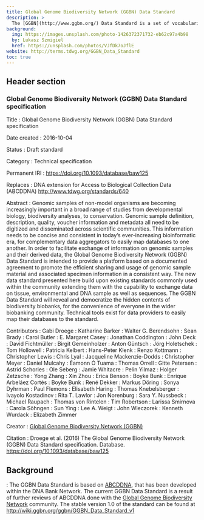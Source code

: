 ```yaml
---
title: Global Genome Biodiversity Network (GGBN) Data Standard
description: >
  The [GGBN](http://www.ggbn.org/) Data Standard is a set of vocabularies designed to represent tissue, DNA or RNA samples associated to voucher specimens, tissue samples and collections. It does not cover e.g. scientific name, geography or physiological facts and is intended to be used with [Darwin Core](../dwc/) or [ABCD](../abcd/). The GGBN Data Standard incorporates all molecular terms of [MIxS](http://gensc.org/mixs/), and can also handle [SPREC](http://www.isber.org/?page=SPREC) and large parts of [BRISQ](https://doi.org/10.1021/pr200021n).
background:
  img: https://images.unsplash.com/photo-1426372371732-eb62c97a4b98
  by: Lukasz Szmigiel
  href: https://unsplash.com/photos/VJfDk7oJflE
website: http://terms.tdwg.org/GGBN_Data_Standard
toc: true
---
```


## Header section

### Global Genome Biodiversity Network (GGBN) Data Standard specification

Title
: Global Genome Biodiversity Network (GGBN) Data Standard specification

Date created
: 2016-10-04

Status
: Draft standard

Category
: Technical specification

Permanent IRI
: <https://doi.org/10.1093/database/baw125>

Replaces
: DNA extension for Access to Biological Collection Data (ABCDDNA) <http://www.tdwg.org/standards/640>

Abstract
: Genomic samples of non-model organisms are becoming increasingly important in a broad range of studies from developmental biology, biodiversity analyses, to conservation. Genomic sample definition, description, quality, voucher information and metadata all need to be digitized and disseminated across scientific communities. This information needs to be concise and consistent in today’s ever-increasing bioinformatic era, for complementary data aggregators to easily map databases to one another. In order to facilitate exchange of information on genomic samples and their derived data, the Global Genome Biodiversity Network (GGBN) Data Standard is intended to provide a platform based on a documented agreement to promote the efficient sharing and usage of genomic sample material and associated specimen information in a consistent way. The new data standard presented here build upon existing standards commonly used within the community extending them with the capability to exchange data on tissue, environmental and DNA sample as well as sequences. The GGBN Data Standard will reveal and democratize the hidden contents of biodiversity biobanks, for the convenience of everyone in the wider biobanking community. Technical tools exist for data providers to easily map their databases to the standard.

Contributors
: Gabi Droege
: Katharine Barker
: Walter G. Berendsohn
: Sean Brady
: Carol Butler
: E. Margaret Casey
: Jonathan Coddington
: John Deck
: David Fichtmüller
: Birgit Gemeinholzer
: Anton Güntsch
: Jörg Holetschek
: Tom Hollowell
: Patricia Kelbert
: Hans-Peter Klenk
: Renzo Kottmann
: Christopher Lewis
: Chris Lyal
: Jacqueline Mackenzie-Dodds
: Christopher Meyer
: Daniel Mulcahy
: Éamonn Ó Tuama
: Thomas Orrell
: Gitte Petersen
: Astrid Schories
: Ole Seberg
: Jamie Whitacre
: Pelin Yilmaz
: Holger Zetzsche
: Yong Zhang
: Xin Zhou
: Erica Benson
: Boyke Bunk
: Enrique Arbeláez Cortés
: Boyke Bunk
: René Dekker
: Markus Döring
: Sonya Dyhrman
: Paul Flemons
: Elisabeth Haring
: Thomas Knebelsberger
: Ivayolo Kostadinov
: Rita T. Lawlor
: Jon Norenburg
: Sara Y. Nussbeck
: Michael Raupach
: Thomas von Rintelen
: Tim Robertson
: Larissa Smirnova
: Carola Söhngen
: Sun Ying
: Lee A. Weigt
: John Wieczorek
: Kenneth Wurdack
: Elizabeth Zimmer

Creator
: [Global Genome Biodiversity Network (GGBN)](http://www.ggbn.org/)

Citation
: Droege et al. (2016) The Global Genome Biodiversity Network (GGBN) Data Standard specification. Database. <https://doi.org/10.1093/database/baw125>

## Background

: The GGBN Data Standard is based on [ABCDDNA](http://www.tdwg.org/standards/640), that has been developed within the DNA Bank Network. The current GGBN Data Standard is a result of further reviews of ABCDDNA done with the [Global Genome Biodiversity Network](http://www.ggbn.org/) community. The stable version 1.0 of the standard can be found at <http://wiki.ggbn.org/ggbn/GGBN_Data_Standard_v1>
